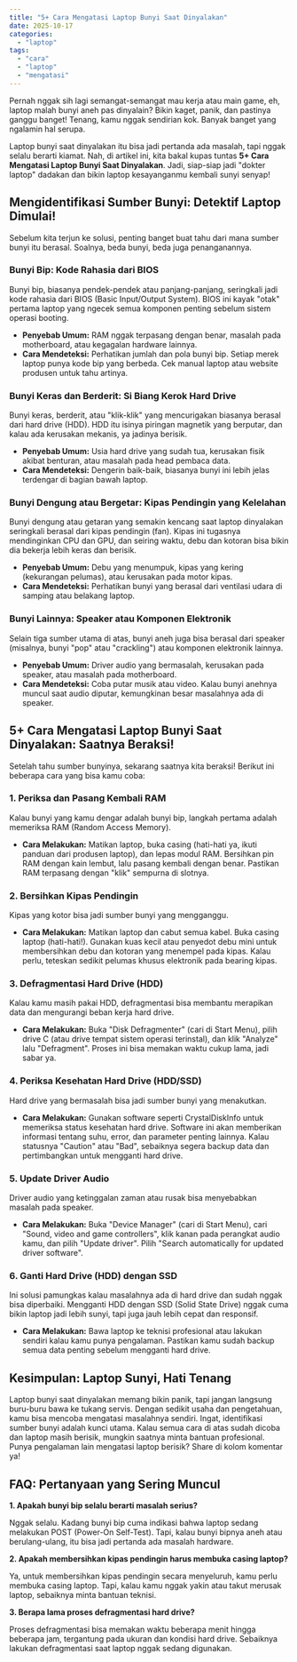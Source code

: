 ```yaml
---
title: "5+ Cara Mengatasi Laptop Bunyi Saat Dinyalakan"
date: 2025-10-17
categories: 
  - "laptop"
tags: 
  - "cara"
  - "laptop"
  - "mengatasi"
---
```


Pernah nggak sih lagi semangat-semangat mau kerja atau main game, eh, laptop malah bunyi aneh pas dinyalain? Bikin kaget, panik, dan pastinya ganggu banget! Tenang, kamu nggak sendirian kok. Banyak banget yang ngalamin hal serupa.

Laptop bunyi saat dinyalakan itu bisa jadi pertanda ada masalah, tapi nggak selalu berarti kiamat. Nah, di artikel ini, kita bakal kupas tuntas **5+ Cara Mengatasi Laptop Bunyi Saat Dinyalakan**. Jadi, siap-siap jadi "dokter laptop" dadakan dan bikin laptop kesayanganmu kembali sunyi senyap!

## Mengidentifikasi Sumber Bunyi: Detektif Laptop Dimulai!

Sebelum kita terjun ke solusi, penting banget buat tahu dari mana sumber bunyi itu berasal. Soalnya, beda bunyi, beda juga penanganannya.

### Bunyi Bip: Kode Rahasia dari BIOS

Bunyi bip, biasanya pendek-pendek atau panjang-panjang, seringkali jadi kode rahasia dari BIOS (Basic Input/Output System). BIOS ini kayak "otak" pertama laptop yang ngecek semua komponen penting sebelum sistem operasi booting.

- **Penyebab Umum:** RAM nggak terpasang dengan benar, masalah pada motherboard, atau kegagalan hardware lainnya.
- **Cara Mendeteksi:** Perhatikan jumlah dan pola bunyi bip. Setiap merek laptop punya kode bip yang berbeda. Cek manual laptop atau website produsen untuk tahu artinya.

### Bunyi Keras dan Berderit: Si Biang Kerok Hard Drive

Bunyi keras, berderit, atau "klik-klik" yang mencurigakan biasanya berasal dari hard drive (HDD). HDD itu isinya piringan magnetik yang berputar, dan kalau ada kerusakan mekanis, ya jadinya berisik.

- **Penyebab Umum:** Usia hard drive yang sudah tua, kerusakan fisik akibat benturan, atau masalah pada head pembaca data.
- **Cara Mendeteksi:** Dengerin baik-baik, biasanya bunyi ini lebih jelas terdengar di bagian bawah laptop.

### Bunyi Dengung atau Bergetar: Kipas Pendingin yang Kelelahan

Bunyi dengung atau getaran yang semakin kencang saat laptop dinyalakan seringkali berasal dari kipas pendingin (fan). Kipas ini tugasnya mendinginkan CPU dan GPU, dan seiring waktu, debu dan kotoran bisa bikin dia bekerja lebih keras dan berisik.

- **Penyebab Umum:** Debu yang menumpuk, kipas yang kering (kekurangan pelumas), atau kerusakan pada motor kipas.
- **Cara Mendeteksi:** Perhatikan bunyi yang berasal dari ventilasi udara di samping atau belakang laptop.

### Bunyi Lainnya: Speaker atau Komponen Elektronik

Selain tiga sumber utama di atas, bunyi aneh juga bisa berasal dari speaker (misalnya, bunyi "pop" atau "crackling") atau komponen elektronik lainnya.

- **Penyebab Umum:** Driver audio yang bermasalah, kerusakan pada speaker, atau masalah pada motherboard.
- **Cara Mendeteksi:** Coba putar musik atau video. Kalau bunyi anehnya muncul saat audio diputar, kemungkinan besar masalahnya ada di speaker.

## 5+ Cara Mengatasi Laptop Bunyi Saat Dinyalakan: Saatnya Beraksi!

Setelah tahu sumber bunyinya, sekarang saatnya kita beraksi! Berikut ini beberapa cara yang bisa kamu coba:

### 1\. Periksa dan Pasang Kembali RAM

Kalau bunyi yang kamu dengar adalah bunyi bip, langkah pertama adalah memeriksa RAM (Random Access Memory).

- **Cara Melakukan:** Matikan laptop, buka casing (hati-hati ya, ikuti panduan dari produsen laptop), dan lepas modul RAM. Bersihkan pin RAM dengan kain lembut, lalu pasang kembali dengan benar. Pastikan RAM terpasang dengan "klik" sempurna di slotnya.

### 2\. Bersihkan Kipas Pendingin

Kipas yang kotor bisa jadi sumber bunyi yang mengganggu.

- **Cara Melakukan:** Matikan laptop dan cabut semua kabel. Buka casing laptop (hati-hati!). Gunakan kuas kecil atau penyedot debu mini untuk membersihkan debu dan kotoran yang menempel pada kipas. Kalau perlu, teteskan sedikit pelumas khusus elektronik pada bearing kipas.

### 3\. Defragmentasi Hard Drive (HDD)

Kalau kamu masih pakai HDD, defragmentasi bisa membantu merapikan data dan mengurangi beban kerja hard drive.

- **Cara Melakukan:** Buka "Disk Defragmenter" (cari di Start Menu), pilih drive C (atau drive tempat sistem operasi terinstal), dan klik "Analyze" lalu "Defragment". Proses ini bisa memakan waktu cukup lama, jadi sabar ya.

### 4\. Periksa Kesehatan Hard Drive (HDD/SSD)

Hard drive yang bermasalah bisa jadi sumber bunyi yang menakutkan.

- **Cara Melakukan:** Gunakan software seperti CrystalDiskInfo untuk memeriksa status kesehatan hard drive. Software ini akan memberikan informasi tentang suhu, error, dan parameter penting lainnya. Kalau statusnya "Caution" atau "Bad", sebaiknya segera backup data dan pertimbangkan untuk mengganti hard drive.

### 5\. Update Driver Audio

Driver audio yang ketinggalan zaman atau rusak bisa menyebabkan masalah pada speaker.

- **Cara Melakukan:** Buka "Device Manager" (cari di Start Menu), cari "Sound, video and game controllers", klik kanan pada perangkat audio kamu, dan pilih "Update driver". Pilih "Search automatically for updated driver software".

### 6\. Ganti Hard Drive (HDD) dengan SSD

Ini solusi pamungkas kalau masalahnya ada di hard drive dan sudah nggak bisa diperbaiki. Mengganti HDD dengan SSD (Solid State Drive) nggak cuma bikin laptop jadi lebih sunyi, tapi juga jauh lebih cepat dan responsif.

- **Cara Melakukan:** Bawa laptop ke teknisi profesional atau lakukan sendiri kalau kamu punya pengalaman. Pastikan kamu sudah backup semua data penting sebelum mengganti hard drive.

## Kesimpulan: Laptop Sunyi, Hati Tenang

Laptop bunyi saat dinyalakan memang bikin panik, tapi jangan langsung buru-buru bawa ke tukang servis. Dengan sedikit usaha dan pengetahuan, kamu bisa mencoba mengatasi masalahnya sendiri. Ingat, identifikasi sumber bunyi adalah kunci utama. Kalau semua cara di atas sudah dicoba dan laptop masih berisik, mungkin saatnya minta bantuan profesional. Punya pengalaman lain mengatasi laptop berisik? Share di kolom komentar ya!

## FAQ: Pertanyaan yang Sering Muncul

**1\. Apakah bunyi bip selalu berarti masalah serius?**

Nggak selalu. Kadang bunyi bip cuma indikasi bahwa laptop sedang melakukan POST (Power-On Self-Test). Tapi, kalau bunyi bipnya aneh atau berulang-ulang, itu bisa jadi pertanda ada masalah hardware.

**2\. Apakah membersihkan kipas pendingin harus membuka casing laptop?**

Ya, untuk membersihkan kipas pendingin secara menyeluruh, kamu perlu membuka casing laptop. Tapi, kalau kamu nggak yakin atau takut merusak laptop, sebaiknya minta bantuan teknisi.

**3\. Berapa lama proses defragmentasi hard drive?**

Proses defragmentasi bisa memakan waktu beberapa menit hingga beberapa jam, tergantung pada ukuran dan kondisi hard drive. Sebaiknya lakukan defragmentasi saat laptop nggak sedang digunakan.
